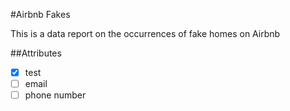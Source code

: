 #Airbnb Fakes

This is a data report on the occurrences of fake homes on Airbnb

##Attributes

- [x] test
- [ ] email
- [ ] phone number
